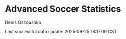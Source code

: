 # Advanced Soccer Statistics
Denis Ostroushko

<!-- gfm -->

Last successful data update: 2025-09-25 18:17:09 CST
